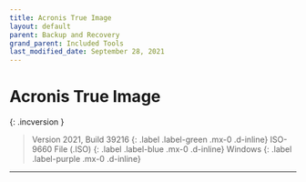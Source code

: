 ```yaml
---
title: Acronis True Image
layout: default
parent: Backup and Recovery
grand_parent: Included Tools
last_modified_date: September 28, 2021
---
```


# Acronis True Image

{: .incversion }
> Version 2021, Build 39216
> {: .label .label-green .mx-0 .d-inline}
> ISO-9660 File (.ISO)
> {: .label .label-blue .mx-0 .d-inline}
> Windows
> {: .label .label-purple .mx-0 .d-inline}

---

